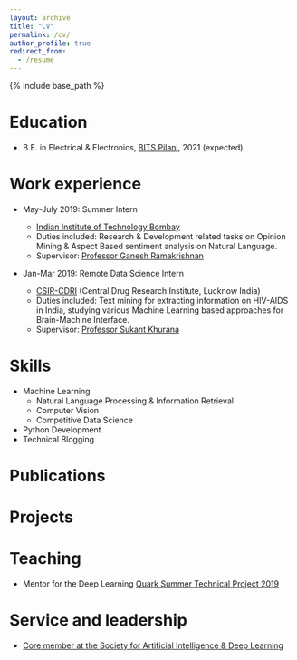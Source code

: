```yaml
---
layout: archive
title: "CV"
permalink: /cv/
author_profile: true
redirect_from:
  - /resume
---
```


{% include base_path %}

Education
======
* B.E. in Electrical & Electronics, [BITS Pilani](https://www.bits-pilani.ac.in/Goa/), 2021 (expected)


Work experience
======
* May-July 2019: Summer Intern
  * [Indian Institute of Technology Bombay](http://www.iitb.ac.in/)
  * Duties included: Research & Development related tasks on Opinion Mining & Aspect Based sentiment analysis on Natural Language.
  * Supervisor: [Professor Ganesh Ramakrishnan](https://www.cse.iitb.ac.in/~ganesh/)
  
* Jan-Mar 2019: Remote Data Science Intern
  * [CSIR-CDRI](https://www.cdri.res.in/) (Central Drug Research Institute, Lucknow India)
  * Duties included: Text mining for extracting information on HIV-AIDS in India, studying various Machine Learning based approaches for Brain-Machine Interface.
  * Supervisor: [Professor Sukant Khurana](http://www.cdri.res.in/Sukant_khurana_web.aspx)




  
Skills
======
* Machine Learning
  * Natural Language Processing & Information Retrieval
  * Computer Vision
  * Competitive Data Science
* Python Development
* Technical Blogging


Publications
======

  

Projects
======

  

Teaching
======
* Mentor for the Deep Learning [Quark Summer Technical Project 2019](https://sites.google.com/view/qstp19/home)
 
  
Service and leadership
======
* [Core member at the Society for Artificial Intelligence & Deep Learning](http://www.saidl.in/)
